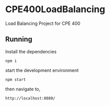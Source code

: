 # CPE400LoadBalancing
Load Balancing Project for CPE 400

## Running
Install the dependencies
```
npm i
```
start the development environment
```
npm start
```
then navigate to,
```
http://localhost:8080/
```